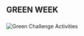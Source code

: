 ### 
## GREEN WEEK
### 
<img src="millersc.org/GreenChallengeActivities.jpg" alt="Green Challenge Activities">
